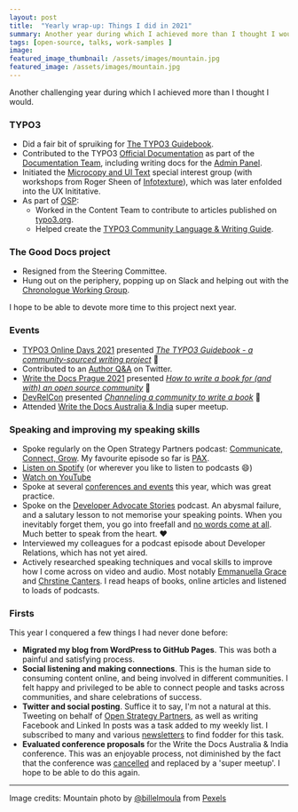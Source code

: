 ```yaml
---
layout: post
title:  "Yearly wrap-up: Things I did in 2021"
summary: Another year during which I achieved more than I thought I would.
tags: [open-source, talks, work-samples ]
image:  
featured_image_thumbnail: /assets/images/mountain.jpg 
featured_image: /assets/images/mountain.jpg 
---
```


Another challenging year during which I achieved more than I thought I would.

### TYPO3

*   Did a fair bit of spruiking for [The TYPO3 Guidebook](https://shop.typo3.com/TYPO3-Guidebook/TY10049).
*   Contributed to the TYPO3 [Official Documentation](https://docs.typo3.org/) as part of the [Documentation Team](https://typo3.org/community/teams/documentation), including writing docs for the [Admin Panel](https://docs.typo3.org/c/typo3/cms-adminpanel/main/en-us/Index.html).
*   Initiated the [Microcopy and UI Text](https://talk.typo3.org/t/microcopy-and-ui-text/3809) special interest group (with workshops from Roger Sheen of [Infotexture](https://infotexture.net/)), which was later enfolded into the UX Inititative.
*   As part of [OSP](https://openstrategypartners.com/):
    * Worked in the Content Team to contribute to articles published on [typo3.org](https://typo3.org/).
    * Helped create the [TYPO3 Community Language & Writing Guide](https://guides.openstrategypartners.com/typo3-guide/).

### The Good Docs project

*   Resigned from the Steering Committee.
*   Hung out on the periphery, popping up on Slack and helping out with the [Chronologue Working Group](https://thegooddocsproject.dev/working-group/chronologue/).

I hope to be able to devote more time to this project next year.

### <a name="Events"></a>Events

*   [TYPO3 Online Days 2021](https://t3onlinedays.typo3.com/events-program) presented *[The TYPO3 Guidebook - a community-sourced writing project](https://youtu.be/b4P0D3cQi3s?t=6630)* 📢
*   Contributed to an [Author Q&A](https://twitter.com/typo3/status/1407248240156815360) on Twitter.
*   [Write the Docs Prague 2021](https://www.writethedocs.org/conf/prague/2021/) presented *[How to write a book for (and with) an open source community](https://youtu.be/Enq7Esg3tHY)* 📢
*   [DevRelCon](https://2021.devrel.net/) presented *[Channeling a community to write a book](https://youtu.be/F1LpTXBgego)* 📢
*   Attended [Write the Docs Australia & India](https://www.writethedocs.org/conf/australia/2021/news/cancel-announcement/) super meetup.

### Speaking and improving my speaking skills

* Spoke regularly on the Open Strategy Partners podcast: [Communicate, Connect, Grow](https://openstrategypartners.com/how-we-write-and-edit-at-osp-podcast-s1e1). My favourite episode so far is [PAX](https://openstrategypartners.com/pax-the-osp-editorial-code-podcast-06). 
* [Listen on Spotify](https://open.spotify.com/show/3JRgwdSRC8knAdkMrU6jOb?si=21e9cdfcf33a4501) (or wherever you like to listen to podcasts 😄)
* [Watch on YouTube](https://www.youtube.com/channel/UCK1FgQnuVwknf_CWenjZSMw)
* Spoke at several [conferences and events](#Events) this year, which was great practice. 
* Spoke on the [Developer Advocate Stories](https://www.europeclouds.com/blog/chapter-34-developer-advocate-stories-with-felicity-brand) podcast. An abysmal failure, and a salutary lesson to not memorise your speaking points. When you inevitably forget them, you go into freefall and [no words come at all](https://www.youtube.com/watch?v=P1b6TeCvBng). Much better to speak from the heart. ♥
* Interviewed my colleagues for a podcast episode about Developer Relations, which has not yet aired.
* Actively researched speaking techniques and vocal skills to improve how I come across on video and audio. Most notably [Emmanuella Grace](https://findyourvoiceaustralia.com/) and [Chrstine Canters](https://thecmethod.com/). I read heaps of books, online articles and listened to loads of podcasts.
 
### Firsts

This year I conquered a few things I had never done before: 

* **Migrated my blog from WordPress to GitHub Pages**. This was both a painful and satisfying process. 
* **Social listening and making connections**. This is the human side to consuming content online, and being involved in different communities. I felt happy and privileged to be able to connect people and tasks across communities, and share celebrations of success. 
* **Twitter and social posting**. Suffice it to say, I'm not a natural at this. Tweeting on behalf of [Open Strategy Partners](https://twitter.com/open_strategy), as well as writing Facebook and Linked In posts was a  task added to my weekly list. I subscribed to many and various [newsletters](https://flicstar.com/newsletters-i-follow) to find fodder for this task.
* **Evaluated conference proposals** for the Write the Docs Australia & India conference. This was an enjoyable process, not diminished by the fact that the conference was [cancelled](https://www.writethedocs.org/conf/australia/2021/) and replaced by a 'super meetup'. I hope to be able to do this again.

---

Image credits: Mountain photo by [@billelmoula](https://www.pexels.com/@billelmoula) from [Pexels](https://www.pexels.com/photo/black-and-teal-mountain-540518/)
